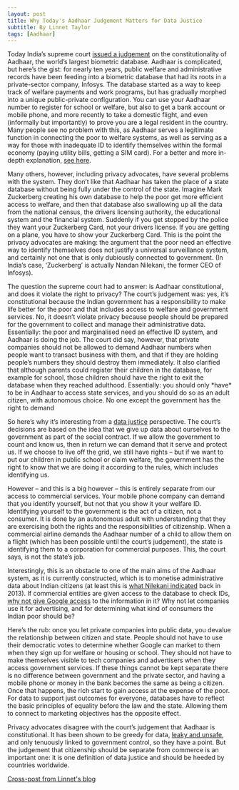 ```yaml
---
layout: post
title: Why Today's Aadhaar Judgement Matters for Data Justice
subtitle: By Linnet Taylor
tags: [Aadhaar]
---
```


<p>Today India’s supreme court <a href="https://twitter.com/prasanna_s/status/1044815764279169025">issued a judgement</a> on the constitutionality of Aadhaar, the world’s largest biometric database. Aadhaar is complicated, but here’s the gist: for nearly ten years, public welfare and administrative records have been feeding into a biometric database that had its roots in a private-sector company, Infosys. The database started as a way to keep track of welfare payments and work programs, but has gradually morphed into a unique public-private configuration. You can use your Aadhaar number to register for school or welfare, but also to get a bank account or mobile phone, and more recently to take a domestic flight, and even (informally but importantly) to prove you are a legal resident in the country. Many people see no problem with this, as Aadhaar serves a legitimate function in connecting the poor to welfare systems, as well as serving as a way for those with inadequate ID to identify themselves within the formal economy (paying utility bills, getting a SIM card). For a better and more in-depth explanation, <a href="https://scroll.in/article/893285/scroll-explainer-what-is-the-aadhaar-case-and-what-is-at-stake-for-indians">see here</a>.</p>
<p>Many others, however, including privacy advocates, have several problems with the system. They don’t like that Aadhaar has taken the place of a state database without being fully under the control of the state. Imagine Mark Zuckerberg creating his own database to help the poor get more efficient access to welfare, and then that database also swallowing up all the data from the national census, the drivers licensing authority, the educational system and the financial system.  Suddenly if you get stopped by the police they want your Zuckerberg Card, not your drivers license. If you are getting on a plane, you have to show your Zuckerberg Card. This is the point the privacy advocates are making: the argument that the poor need an effective way to identify themselves does not justify a universal surveillance system, and certainly not one that is only dubiously connected to government. (In India’s case, ‘Zuckerberg’ is actually Nandan Nilekani, the former CEO of Infosys).</p>
<p>The question the supreme court had to answer: is Aadhaar constitutional, and does it violate the right to privacy? The court’s judgement was: yes, it’s constitutional because the Indian government has a responsibility to make life better for the poor and that includes access to welfare and government services. No, it doesn’t violate privacy because people should be prepared for the government to collect and manage their administrative data. Essentially: the poor and marginalised need an effective ID system, and Aadhaar is doing the job. The court did say, however, that private companies should not be allowed to demand Aadhaar numbers when people want to transact business with them, and that if they are holding people’s numbers they should destroy them immediately. It also clarified that although parents could register their children in the database, for example for school, those children should have the right to exit the database when they reached adulthood. Essentially: you should only *have* to be in Aadhaar to access state services, and you should do so as an adult citizen, with autonomous choice. No one except the government has the right to demand</p>
<p>So here’s why it’s interesting from a <a href="https://linnettaylor.wordpress.com/2017/09/06/my-new-project-data-justice/">data justice</a> perspective. The court’s decisions are based on the idea that we give up data about ourselves to the government as part of the social contract. If we allow the government to count and know us, then in return we can demand that it serve and protect us. If we choose to live off the grid, we still have rights – but if we want to put our children in public school or claim welfare, the government has the right to know that we are doing it according to the rules, which includes identifying us.</p>
<p>However – and this is a big however – this is entirely separate from our access to commercial services. Your mobile phone company can demand that you identify yourself, but not that you show it your welfare ID. Identifying yourself to the government is the act of a citizen, not a consumer. It is done by an autonomous adult with understanding that they are exercising both the rights and the responsibilities of citizenship. When a commercial airline demands the Aadhaar number of a child to allow them on a flight (which has been possible until the court’s judgement), the state is identifying them to a corporation for commercial purposes. This, the court says, is not the state’s job.</p>
<p>Interestingly, this is an obstacle to one of the main aims of the Aadhaar system, as it is currently constructed, which is to monetise administrative data about Indian citizens (at least this is <a href="http://www.cgdev.org/sites/default/files/nandan-nilekani-sabot-lecture-transcript-technology-leapfrog-development.pdf.">what Nilekani indicated</a> back in 2013). If commercial entities are given access to the database to check IDs, <a href="http://economictimes.indiatimes.com/opinion/interviews/google-in-talks-with-government-to-partner-for-aadhaar-upi-caesar-sengupta-vice-president-next-billion-users-at-google/articleshow/54556320.cms">why not give Google access</a> to the information in it? Why not let companies use it for advertising, and for determining what kind of consumers the Indian poor should be?</p>
<p>Here’s the rub: once you let private companies into public data, you devalue the relationship between citizen and state. People should not have to use their democratic votes to determine whether Google can market to them when they sign up for welfare or housing or school. They should not have to make themselves visible to tech companies and advertisers when they access government services. If these things cannot be kept separate there is no difference between government and the private sector, and having a mobile phone or money in the bank becomes the same as being a citizen. Once that happens, the rich start to gain access at the expense of the poor. For data to support just outcomes for everyone, databases have to reflect the basic principles of equality before the law and the state. Allowing them to connect to marketing objectives has the opposite effect.</p>
<p>Privacy advocates disagree with the court’s judgement that Aadhaar is constitutional. It has been shown to be greedy for data, <a href="https://www.hindustantimes.com/india-news/from-data-security-to-use-of-biometrics-here-s-everything-you-need-to-know-about-the-aadhaar-case/story-ByL4tkRufS3qM13Hf4SGIM.html">leaky and unsafe</a>, and only tenuously linked to government control, so they have a point. But the judgement that citizenship should be separate from commerce is an important one: it is one definition of data justice and should be heeded by countries worldwide.</p>

[Cross-post from Linnet's blog](https://linnettaylor.wordpress.com/2018/09/26/why-todays-aadhaar-judgement-matters-for-data-justice/)
